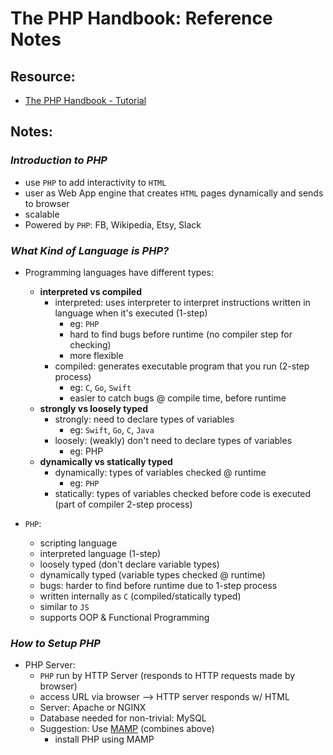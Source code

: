 # The PHP Handbook: Reference Notes

## Resource:

- [The PHP Handbook - Tutorial](https://www.freecodecamp.org/news/the-php-handbook/)

## Notes:

### _Introduction to PHP_

- use `PHP` to add interactivity to `HTML`
- user as Web App engine that creates `HTML` pages dynamically and sends to browser
- scalable
- Powered by `PHP`: FB, Wikipedia, Etsy, Slack

### _What Kind of Language is PHP?_

- Programming languages have different types:

  - **interpreted vs compiled**
    - interpreted: uses interpreter to interpret instructions written in language when it's executed (1-step)
      - eg: `PHP`
      - hard to find bugs before runtime (no compiler step for checking)
      - more flexible
    - compiled: generates executable program that you run (2-step process)
      - eg: `C`, `Go`, `Swift`
      - easier to catch bugs @ compile time, before runtime
  - **strongly vs loosely typed**
    - strongly: need to declare types of variables
      - eg: `Swift`, `Go`, `C`, `Java`
    - loosely: (weakly) don't need to declare types of variables
      - eg: PHP
  - **dynamically vs statically typed**
    - dynamically: types of variables checked @ runtime
      - eg: `PHP`
    - statically: types of variables checked before code is executed (part of compiler 2-step process)

- `PHP`:
  - scripting language
  - interpreted language (1-step)
  - loosely typed (don't declare variable types)
  - dynamically typed (variable types checked @ runtime)
  - bugs: harder to find before runtime due to 1-step process
  - written internally as `C` (compiled/statically typed)
  - similar to `JS`
  - supports OOP & Functional Programming

### _How to Setup PHP_

- PHP Server:
  - `PHP` run by HTTP Server (responds to HTTP requests made by browser)
  - access URL via browser --> HTTP server responds w/ HTML
  - Server: Apache or NGINX
  - Database needed for non-trivial: MySQL
  - Suggestion: Use [MAMP](https://www.mamp.info/en/windows/) (combines above)
    - install PHP using MAMP
